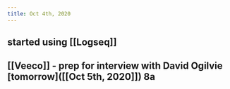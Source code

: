 ```yaml
---
title: Oct 4th, 2020
---
```


## started using [[Logseq]]
## [[Veeco]] - prep for interview with David Ogilvie [tomorrow]([[Oct 5th, 2020]]) 8a
##
##
##
##
##
